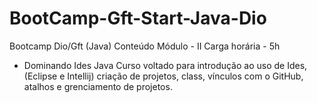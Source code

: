 # BootCamp-Gft-Start-Java-Dio
Bootcamp Dio/Gft (Java) 
Conteúdo Módulo - II
Carga horária - 5h
* Dominando Ides Java 
Curso voltado para introdução ao uso de Ides, (Eclipse e Intellij)
criação de projetos, class, vínculos com o GitHub, atalhos e grenciamento de projetos. 
